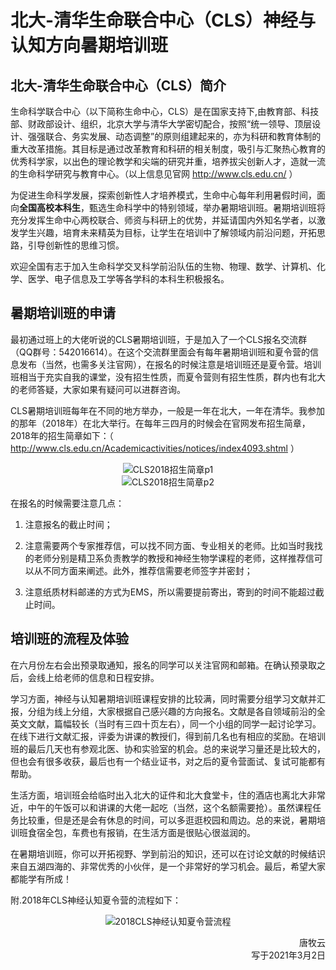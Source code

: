 # 北大-清华生命联合中心（CLS）神经与认知方向暑期培训班

## 北大-清华生命联合中心（CLS）简介

生命科学联合中心（以下简称生命中心，CLS）是在国家支持下,由教育部、科技部、财政部设计、组织，北京大学与清华大学密切配合，按照“统一领导、顶层设计、强强联合、务实发展、动态调整”的原则组建起来的，亦为科研和教育体制的重大改革措施。其目标是通过改革教育和科研的相关制度，吸引与汇聚热心教育的优秀科学家，以出色的理论教学和尖端的研究并重，培养拔尖创新人才，造就一流的生命科学研究与教育中心。（以上信息见官网 http://www.cls.edu.cn/ ）

为促进生命科学发展，探索创新性人才培养模式，生命中心每年利用暑假时间，面向**全国高校本科生**，甄选生命科学中的特别领域，举办暑期培训班。暑期培训班将充分发挥生命中心两校联合、师资与科研上的优势，并延请国内外知名学者，以激发学生兴趣，培育未来精英为目标，让学生在培训中了解领域内前沿问题，开拓思路，引导创新性的思维习惯。

欢迎全国有志于加入生命科学交叉科学前沿队伍的生物、物理、数学、计算机、化学、医学、电子信息及工学等各学科的本科生积极报名。

## 暑期培训班的申请

最初通过班上的大佬听说的CLS暑期培训班，于是加入了一个CLS报名交流群（QQ群号：542016614）。在这个交流群里面会有每年暑期培训班和夏令营的信息发布（当然，也需多关注官网），在报名的时候注意是培训班还是夏令营。培训班相当于充实自我的课堂，没有招生性质，而夏令营则有招生性质，群内也有北大的老师答疑，大家如果有疑问可以进群咨询。

CLS暑期培训班每年在不同的地方举办，一般是一年在北大，一年在清华。我参加的那年（2018年）在北大举行。在每年三四月的时候会在官网发布招生简章，2018年的招生简章如下：（ http://www.cls.edu.cn/Academicactivities/notices/index4093.shtml ）

<div align=center>
<img src="https://gitee.com/zcx980605/Survive_XYSM_dev/raw/master/Image/Ch4_14-2_1.jpeg" alt="CLS2018招生简章p1">
</div>
<div align=center>
<img src="https://gitee.com/zcx980605/Survive_XYSM_dev/raw/master/Image/Ch4_14-2_2.jpeg" alt="CLS2018招生简章p2">
</div>

在报名的时候需要注意几点：

1. 注意报名的截止时间；

2. 注意需要两个专家推荐信，可以找不同方面、专业相关的老师。比如当时我找的老师分别是精卫系负责教学的教授和神经生物学课程的老师，这样推荐信可以从不同方面来阐述。此外，推荐信需要老师签字并密封；

3. 注意纸质材料邮递的方式为EMS，所以需要提前寄出，寄到的时间不能超过截止时间。

## 培训班的流程及体验

在六月份左右会出预录取通知，报名的同学可以关注官网和邮箱。在确认预录取之后，会线上给老师的信息和日程安排。

学习方面，神经与认知暑期培训班课程安排的比较满，同时需要分组学习文献并汇报，分组为线上分组，大家根据自己感兴趣的方向报名。文献是各自领域前沿的全英文文献，篇幅较长（当时有三四十页左右），同一个小组的同学一起讨论学习。在线下进行文献汇报，评委为讲课的教授们，得到前几名也有相应的奖励。在培训班的最后几天也有参观北医、协和实验室的机会。总的来说学习量还是比较大的，但也会有很多收获，最后也有一个结业证书，对之后的夏令营面试、复试可能都有帮助。

生活方面，培训班会给临时出入北大的证件和北大食堂卡，住的酒店也离北大非常近，中午的午饭可以和讲课的大佬一起吃（当然，这个名额需要抢）。虽然课程任务比较重，但是还是会有休息的时间，可以多逛逛校园和周边。总的来说，暑期培训班食宿全包，车费也有报销，在生活方面是很贴心很滋润的。

在暑期培训班，你可以开拓视野、学到前沿的知识，还可以在讨论文献的时候结识来自五湖四海的、非常优秀的小伙伴，是一个非常好的学习机会。最后，希望大家都能学有所成！

附.2018年CLS神经认知夏令营的流程如下：

<div align=center>
<img src="https://gitee.com/zcx980605/Survive_XYSM_dev/raw/master/Image/Ch4_14-2_3.jpeg" alt="2018CLS神经认知夏令营流程">
</div>
<p align="right">唐牧云<br/>写于2021年3月2日</p>
